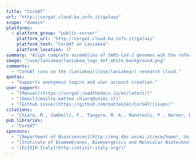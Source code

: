```yaml
---
title: "CorGAT"
url: "http://corgat.cloud.ba.infn.it/galaxy"
scope: "domain"
platforms:
  - platform_group: "public-server"
    platform_url: "http://corgat.cloud.ba.infn.it/galaxy"
    platform_text: "CorGAT on Laniakea"
    platform_location: IT
summary: "Align complete assemblies of SARS-CoV-2 genomes wih the reference genomic sequence, to obtain a list of polymorphic positions and to annotate genetic variants." 
image: "/use/laniakea/laniakea_logo_def_white_background.png"
comments:
  - "CorGAT runs on the [Laniakea](/use/laniakea/) research cloud."
quotas:
  - "Supports anonymous logins and user account creation."
user_support:
  - "[Manual](https://corgat.readthedocs.io/en/latest/)"
  - "[Email](mailto:matteo.chiara@unimi.it)"
  - "[Github issue](https://github.com/matteo14c/CorGAT/issues)"
citations:
  - "Chiara, M., Zambelli, F., Tangaro, M. A., Mandreoli, P., Horner, D. S., & Pesole, G. (2020). [CorGAT: A tool for the functional annotation of SARS-CoV-2 genomes](https://doi.org/10.1093/bioinformatics/btaa1047). *Bioinformatics*, btaa1047. DOI: 10.1093/bioinformatics/btaa1047"
pub_libraries:
  - "CorGAT"
sponsors:
  - "[Department of Biosciences](http://eng.dbs.unimi.it/ecm/home), University of Milan, Milan, Italy"
  - "[Institute of Biomembranes, Bioenergetics and Molecular Biotechnologies](http://www.ibiom.cnr.it/en/), National Research Council, Bari, Italy"
  - "[ELIXIR-Italy](http://elixir-italy.org/)"
---
```

